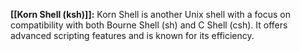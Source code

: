 **[[Korn Shell (ksh)]]:** Korn Shell is another Unix shell with a focus on compatibility with both Bourne Shell (sh) and C Shell (csh). It offers advanced scripting features and is known for its efficiency.